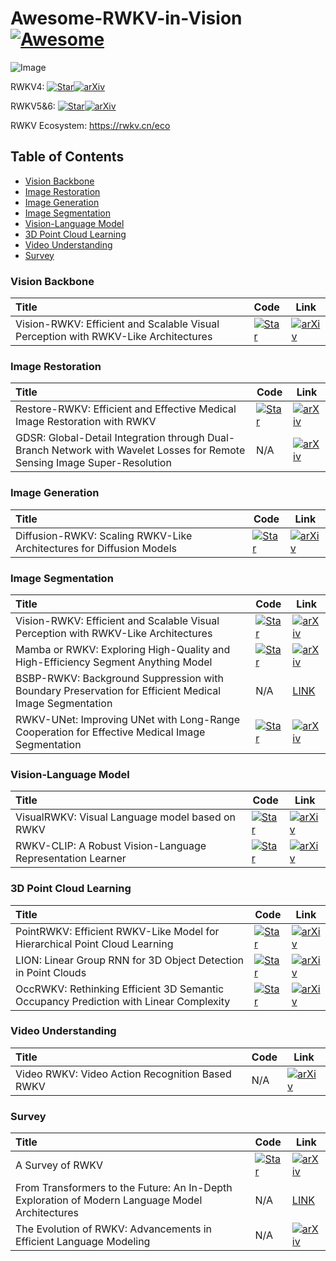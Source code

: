 # Awesome-RWKV-in-Vision [![Awesome](https://cdn.rawgit.com/sindresorhus/awesome/d7305f38d29fed78fa85652e3a63e154dd8e8829/media/badge.svg)](https://github.com/Yaziwel/Awesome-RWKV-in-Vision) 

![Image](https://pbs.twimg.com/media/GLbj1TyasAA9WF0?format=jpg&name=4096x4096)

RWKV4:  [![Star](https://img.shields.io/github/stars/BlinkDL/RWKV-LM.svg?style=social&label=Star)](https://github.com/BlinkDL/RWKV-LM)[![arXiv](https://img.shields.io/badge/arXiv-b31b1b.svg)](https://arxiv.org/abs/2305.13048)

RWKV5&6:  [![Star](https://img.shields.io/github/stars/BlinkDL/RWKV-LM.svg?style=social&label=Star)](https://github.com/BlinkDL/RWKV-LM)[![arXiv](https://img.shields.io/badge/arXiv-b31b1b.svg)](https://arxiv.org/abs/2404.05892)

RWKV Ecosystem: https://rwkv.cn/eco 

## Table of Contents 

- [Vision Backbone](#vision-backbone)
- [Image Restoration](#image-restoration)
- [Image Generation](#image-generation)
- [Image Segmentation](#image-segmentation)
- [Vision-Language Model](#vision-language-model)
- [3D Point Cloud Learning](#3d-point-cloud-learning)
- [Video Understanding](#video-understanding)
- [Survey](#survey)

### Vision Backbone

| Title                                                        | Code                                                         | Link                                                         |
| :----------------------------------------------------------- | :----------------------------------------------------------- | ------------------------------------------------------------ |
| Vision-RWKV: Efficient and Scalable Visual Perception with RWKV-Like Architectures | [![Star](https://img.shields.io/github/stars/OpenGVLab/Vision-RWKV.svg?style=social&label=Star)](https://github.com/OpenGVLab/Vision-RWKV) | [![arXiv](https://img.shields.io/badge/arXiv-b31b1b.svg)](https://arxiv.org/abs/2403.02308) |

### Image Restoration

| Title                                                        | Code                                                         | Link                                                         |
| :----------------------------------------------------------- | ------------------------------------------------------------ | ------------------------------------------------------------ |
| Restore-RWKV: Efficient and Effective Medical Image Restoration with RWKV | [![Star](https://img.shields.io/github/stars/Yaziwel/Restore-RWKV.svg?style=social&label=Star)](https://github.com/Yaziwel/Restore-RWKV) | [![arXiv](https://img.shields.io/badge/arXiv-b31b1b.svg)](https://arxiv.org/abs/2407.11087) |
| GDSR: Global-Detail Integration through Dual-Branch Network with Wavelet Losses for Remote Sensing Image Super-Resolution | N/A                                                          | [![arXiv](https://img.shields.io/badge/arXiv-b31b1b.svg)](https://www.arxiv.org/abs/2501.01460) |

### Image Generation

| Title                                                        | Code                                                         | Link                                                         |
| :----------------------------------------------------------- | ------------------------------------------------------------ | ------------------------------------------------------------ |
| Diffusion-RWKV: Scaling RWKV-Like Architectures for Diffusion Models | [![Star](https://img.shields.io/github/stars/feizc/Diffusion-RWKV.svg?style=social&label=Star)](https://github.com/feizc/Diffusion-RWKV) | [![arXiv](https://img.shields.io/badge/arXiv-b31b1b.svg)](https://arxiv.org/abs/2404.04478) |

### Image Segmentation

| Title                                                        | Code                                                         | Link                                                         |
| :----------------------------------------------------------- | :----------------------------------------------------------- | ------------------------------------------------------------ |
| Vision-RWKV: Efficient and Scalable Visual Perception with RWKV-Like Architectures | [![Star](https://img.shields.io/github/stars/OpenGVLab/Vision-RWKV.svg?style=social&label=Star)](https://github.com/OpenGVLab/Vision-RWKV) | [![arXiv](https://img.shields.io/badge/arXiv-b31b1b.svg)](https://arxiv.org/abs/2403.02308) |
| Mamba or RWKV: Exploring High-Quality and High-Efficiency Segment Anything Model | [![Star](https://img.shields.io/github/stars/HarborYuan/ovsam.svg?style=social&label=Star)](https://github.com/HarborYuan/ovsam) | [![arXiv](https://img.shields.io/badge/arXiv-b31b1b.svg)](https://arxiv.org/abs/2406.19369) |
| BSBP-RWKV: Background Suppression with Boundary Preservation for Efficient Medical Image Segmentation | N/A                                                          | [LINK](https://openreview.net/forum?id=ULD5RCk0oo)           |
| RWKV-UNet: Improving UNet with Long-Range Cooperation for Effective Medical Image Segmentation | [![Star](https://img.shields.io/github/stars/juntaoJianggavin/RWKV-UNet.svg?style=social&label=Star)](https://github.com/juntaoJianggavin/RWKV-UNet) | [![arXiv](https://img.shields.io/badge/arXiv-b31b1b.svg)](https://arxiv.org/pdf/2501.08458) |

### Vision-Language Model

| Title                                                      | Code                                                         | Link                                                         |
| :--------------------------------------------------------- | ------------------------------------------------------------ | ------------------------------------------------------------ |
| VisualRWKV: Visual Language model based on RWKV            | [![Star](https://img.shields.io/github/stars/howard-hou/VisualRWKV.svg?style=social&label=Star)](https://github.com/howard-hou/VisualRWKV) | [![arXiv](https://img.shields.io/badge/arXiv-b31b1b.svg)](https://arxiv.org/abs/2406.13362) |
| RWKV-CLIP: A Robust Vision-Language Representation Learner | [![Star](https://img.shields.io/github/stars/deepglint/RWKV-CLIP.svg?style=social&label=Star)](https://github.com/deepglint/RWKV-CLIP) | [![arXiv](https://img.shields.io/badge/arXiv-b31b1b.svg)](https://arxiv.org/pdf/2406.06973) |

### 3D Point Cloud Learning

| Title                                                        | Code                                                         | Link                                                         |
| :----------------------------------------------------------- | ------------------------------------------------------------ | ------------------------------------------------------------ |
| PointRWKV: Efficient RWKV-Like Model for Hierarchical Point Cloud Learning | [![Star](https://img.shields.io/github/stars/hithqd/PointRWKV.svg?style=social&label=Star)](https://github.com/hithqd/PointRWKV) | [![arXiv](https://img.shields.io/badge/arXiv-b31b1b.svg)](https://arxiv.org/abs/2405.15214) |
| LION: Linear Group RNN for 3D Object Detection in Point Clouds | [![Star](https://img.shields.io/github/stars/happinesslz/LION.svg?style=social&label=Star)](https://github.com/happinesslz/LION) | [![arXiv](https://img.shields.io/badge/arXiv-b31b1b.svg)](https://arxiv.org/pdf/2407.18232) |
| OccRWKV: Rethinking Efficient 3D Semantic Occupancy Prediction with Linear Complexity | [![Star](https://img.shields.io/github/stars/jmwang0117/OccRWKV.svg?style=social&label=Star)](https://github.com/jmwang0117/OccRWKV) | [![arXiv](https://img.shields.io/badge/arXiv-b31b1b.svg)](https://www.arxiv.org/abs/2409.19987) |

### Video Understanding

| Title                                           | Code | Link                                                         |
| :---------------------------------------------- | ---- | ------------------------------------------------------------ |
| Video RWKV: Video Action Recognition Based RWKV | N/A  | [![arXiv](https://img.shields.io/badge/arXiv-b31b1b.svg)](https://arxiv.org/abs/2411.05636) |

### Survey

| Title                                                        | Code                                                         | Link                                                         |
| :----------------------------------------------------------- | :----------------------------------------------------------- | ------------------------------------------------------------ |
| A Survey of RWKV                                             | [![Star](https://img.shields.io/github/stars/MLGroupJLU/RWKV-Survey.svg?style=social&label=Star)](https://github.com/MLGroupJLU/RWKV-Survey) | [![arXiv](https://img.shields.io/badge/arXiv-b31b1b.svg)](https://arxiv.org/pdf/2412.14847) |
| From Transformers to the Future: An In-Depth Exploration of Modern Language Model Architectures | N/A                                                          | [LINK](https://osf.io/n8r5j/download)                        |
| The Evolution of RWKV: Advancements in Efficient Language Modeling | N/A                                                          | [![arXiv](https://img.shields.io/badge/arXiv-b31b1b.svg)](https://arxiv.org/pdf/2411.02795) |

